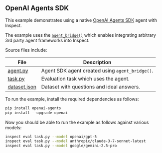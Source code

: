 ## OpenAI Agents SDK

This example demonstrates using a native [OpenAI Agents SDK](https://openai.github.io/openai-agents-python/) agent with Inspect.

The example uses the [`agent_bridge()`](https://inspect.aisi.org.uk/agent-bridge.html) which enables integrating arbitrary 3rd party agent frameworks into Inspect. 

Source files include:


| File            | Description                                                                            |
|------------------|------------------------------------------------------|
| [agent.py](agent.py)      | Agent SDK agent created using `agent_bridge()`. |
| [task.py](task.py)       | Evaluation task which uses the agent.          |
| [dataset.json](dataset.json) | Dataset with questions and ideal answers.                                              |

To run the example, install the required dependencies as follows:

``` python
pip install openai-agents
pip install --upgrade openai
```

Now you should be able to run the example as follows against various models:

``` bash
inspect eval task.py --model openai/gpt-5
inspect eval task.py --model anthropic/claude-3-7-sonnet-latest
inspect eval task.py --model google/gemini-2.5-pro
```


